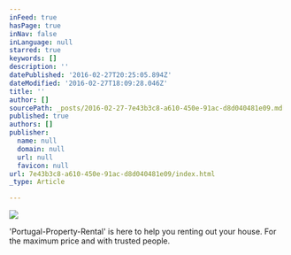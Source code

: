 ```yaml
---
inFeed: true
hasPage: true
inNav: false
inLanguage: null
starred: true
keywords: []
description: ''
datePublished: '2016-02-27T20:25:05.894Z'
dateModified: '2016-02-27T18:09:28.046Z'
title: ''
author: []
sourcePath: _posts/2016-02-27-7e43b3c8-a610-450e-91ac-d8d040481e09.md
published: true
authors: []
publisher:
  name: null
  domain: null
  url: null
  favicon: null
url: 7e43b3c8-a610-450e-91ac-d8d040481e09/index.html
_type: Article

---
```

![](https://the-grid-user-content.s3-us-west-2.amazonaws.com/e3c117ee-2314-43ff-b292-a5feda6e92b6.jpg)

'Portugal-Property-Rental' is here to help you renting out your house.  For the maximum price and with trusted people.